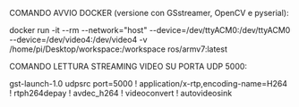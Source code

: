 COMANDO AVVIO DOCKER (versione con GSstreamer, OpenCV e pyserial):

docker run -it --rm --network="host"  --device=/dev/ttyACM0:/dev/ttyACM0 --device=/dev/video4:/dev/video4 -v /home/pi/Desktop/workspace:/workspace ros/armv7:latest

COMANDO LETTURA STREAMING VIDEO SU PORTA UDP 5000:

gst-launch-1.0 udpsrc port=5000 ! application/x-rtp,encoding-name=H264 ! rtph264depay ! avdec_h264 ! videoconvert ! autovideosink
